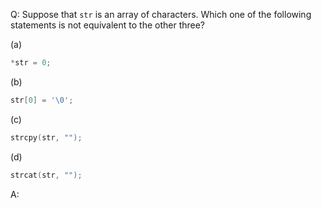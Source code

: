 Q: Suppose that `str` is an array of characters. Which one of the following
statements is not equivalent to the other three?

(a)

```c
*str = 0;
```

(b)

```c
str[0] = '\0';
```

(c)

```c
strcpy(str, "");
```

(d)

```c
strcat(str, "");
```

A:
